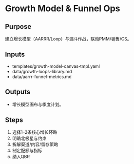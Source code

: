 # Growth Model & Funnel Ops

## Purpose

建立增长模型（AARRR/Loop）与漏斗作战，联动PMM/销售/CS。

## Inputs

- templates/growth-model-canvas-tmpl.yaml
- data/growth-loops-library.md
- data/aarrr-funnel-metrics.md

## Outputs

- 增长模型画布与季度计划。

## Steps

1. 选择1–2条核心增长环路
2. 明确北极星与约束
3. 拆解渠道/内容/留存策略
4. 制定配额与指标
5. 纳入QBR
